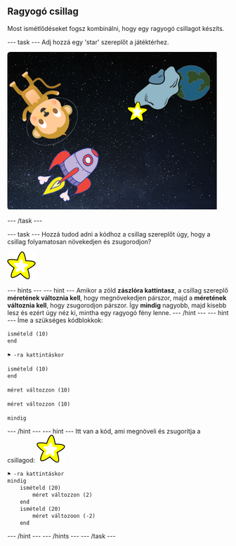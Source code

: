 ## Ragyogó csillag

Most ismétlődéseket fogsz kombinálni, hogy egy ragyogó csillagot készíts.

\--- task \--- Adj hozzá egy 'star' szereplőt a játéktérhez.

![Csillag szereplő hozzáadása](images/space-star-sprite.png)

\--- /task \---

\--- task \--- Hozzá tudod adni a kódhoz a csillag szereplőt úgy, hogy a csillag folyamatosan növekedjen és zsugorodjon?

![Ragyogó csillag tesztelése](images/sprite-star.png)

\--- hints \--- \--- hint \--- Amikor a zöld **zászlóra kattintasz**, a csillag szereplő **méretének változnia kell**, hogy megnövekedjen párszor, majd a **méretének változnia kell**, hogy zsugorodjon párszor. Így **mindig** nagyobb, majd kisebb lesz és ezért úgy néz ki, mintha egy ragyogó fény lenne. \--- /hint \--- \--- hint \--- Íme a szükséges kódblokkok:

```blocks3
ismételd (10)
end

⚑ -ra kattintáskor

ismételd (10)
end

méret változzon (10)

méret változzon (10)

mindig
```

\--- /hint \--- \--- hint \--- Itt van a kód, ami megnöveli és zsugorítja a csillagod: ![Csillag szereplő](images/sprite-star.png)

```blocks3
⚑ -ra kattintáskor
mindig
    ismételd (20)
        méret változzon (2)
    end
    ismételd (20)
        méret változoon (-2)
    end

```

\--- /hint \--- \--- /hints \--- \--- /task \---